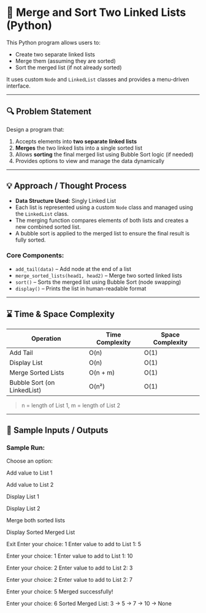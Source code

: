 # 🔗 Merge and Sort Two Linked Lists (Python)

This Python program allows users to:
- Create two separate linked lists
- Merge them (assuming they are sorted)
- Sort the merged list (if not already sorted)

It uses custom `Node` and `LinkedList` classes and provides a menu-driven interface.

---

## 🔍 Problem Statement

Design a program that:
1. Accepts elements into **two separate linked lists**
2. **Merges** the two linked lists into a single sorted list
3. Allows **sorting** the final merged list using Bubble Sort logic (if needed)
4. Provides options to view and manage the data dynamically

---

## 💡 Approach / Thought Process

- **Data Structure Used:** Singly Linked List
- Each list is represented using a custom `Node` class and managed using the `LinkedList` class.
- The merging function compares elements of both lists and creates a new combined sorted list.
- A bubble sort is applied to the merged list to ensure the final result is fully sorted.

### Core Components:

- `add_tail(data)` – Add node at the end of a list
- `merge_sorted_lists(head1, head2)` – Merge two sorted linked lists
- `sort()` – Sorts the merged list using Bubble Sort (node swapping)
- `display()` – Prints the list in human-readable format

---

## ⌛ Time & Space Complexity

| Operation                  | Time Complexity | Space Complexity |
|----------------------------|------------------|------------------|
| Add Tail                   | O(n)             | O(1)             |
| Display List               | O(n)             | O(1)             |
| Merge Sorted Lists         | O(n + m)         | O(1)             |
| Bubble Sort (on LinkedList)| O(n²)            | O(1)             |

> n = length of List 1, m = length of List 2

---

## 🧪 Sample Inputs / Outputs

### Sample Run:
Choose an option:

Add value to List 1

Add value to List 2

Display List 1

Display List 2

Merge both sorted lists

Display Sorted Merged List

Exit
Enter your choice: 1
Enter value to add to List 1: 5

Enter your choice: 1
Enter value to add to List 1: 10

Enter your choice: 2
Enter value to add to List 2: 3

Enter your choice: 2
Enter value to add to List 2: 7

Enter your choice: 5
Merged successfully!

Enter your choice: 6
Sorted Merged List:
3 -> 5 -> 7 -> 10 -> None
